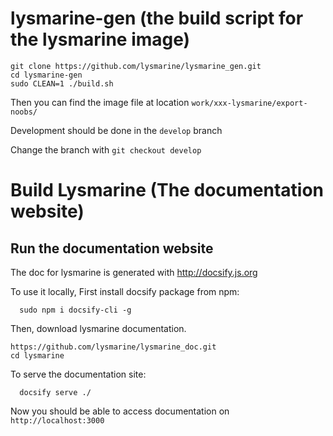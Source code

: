 
# lysmarine-gen (the build script for the lysmarine image)
```
git clone https://github.com/lysmarine/lysmarine_gen.git
cd lysmarine-gen
sudo CLEAN=1 ./build.sh
```

Then you can find the image file at location `work/xxx-lysmarine/export-noobs/`


Development should be done in the `develop` branch

Change the branch with `git checkout develop`





# Build Lysmarine (The documentation website)


## Run the documentation website

The doc for lysmarine is generated with http://docsify.js.org

To use it locally, First install docsify package from npm:
```
  sudo npm i docsify-cli -g
```

Then, download lysmarine documentation.
```
https://github.com/lysmarine/lysmarine_doc.git
cd lysmarine
```


To serve the documentation site:
```
  docsify serve ./
```
Now you should be able to access documentation on `http://localhost:3000`
